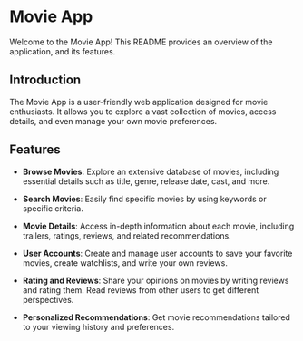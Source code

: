 <h1>Movie App</h1>

Welcome to the Movie App! This README provides an overview of the application, and its features.

## Introduction

The Movie App is a user-friendly web application designed for movie enthusiasts. It allows you to explore a vast collection of movies, access details, and even manage your own movie preferences.

## Features

-  **Browse Movies**: Explore an extensive database of movies, including essential details such as title, genre, release date, cast, and more.

-  **Search Movies**: Easily find specific movies by using keywords or specific criteria.

-  **Movie Details**: Access in-depth information about each movie, including trailers, ratings, reviews, and related recommendations.

-  **User Accounts**: Create and manage user accounts to save your favorite movies, create watchlists, and write your own reviews.

-  **Rating and Reviews**: Share your opinions on movies by writing reviews and rating them. Read reviews from other users to get different perspectives.

-  **Personalized Recommendations**: Get movie recommendations tailored to your viewing history and preferences.
